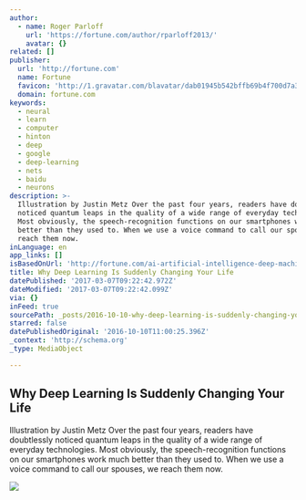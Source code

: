 ```yaml
---
author:
  - name: Roger Parloff
    url: 'https://fortune.com/author/rparloff2013/'
    avatar: {}
related: []
publisher:
  url: 'http://fortune.com'
  name: Fortune
  favicon: 'http://1.gravatar.com/blavatar/dab01945b542bffb69b4f700d7a35f8f?s=32'
  domain: fortune.com
keywords:
  - neural
  - learn
  - computer
  - hinton
  - deep
  - google
  - deep-learning
  - nets
  - baidu
  - neurons
description: >-
  Illustration by Justin Metz Over the past four years, readers have doubtlessly
  noticed quantum leaps in the quality of a wide range of everyday technologies.
  Most obviously, the speech-recognition functions on our smartphones work much
  better than they used to. When we use a voice command to call our spouses, we
  reach them now.
inLanguage: en
app_links: []
isBasedOnUrl: 'http://fortune.com/ai-artificial-intelligence-deep-machine-learning/'
title: Why Deep Learning Is Suddenly Changing Your Life
datePublished: '2017-03-07T09:22:42.972Z'
dateModified: '2017-03-07T09:22:42.099Z'
via: {}
inFeed: true
sourcePath: _posts/2016-10-10-why-deep-learning-is-suddenly-changing-your-life.md
starred: false
datePublishedOriginal: '2016-10-10T11:00:25.396Z'
_context: 'http://schema.org'
_type: MediaObject

---
```

<article style=""><h1>Why Deep Learning Is Suddenly Changing Your Life</h1><p>Illustration by Justin Metz Over the past four years, readers have doubtlessly noticed quantum leaps in the quality of a wide range of everyday technologies. Most obviously, the speech-recognition functions on our smartphones work much better than they used to. When we use a voice command to call our spouses, we reach them now.</p><img src="https://fortunedotcom.files.wordpress.com/2016/09/lrn10_a.jpg" /></article>
